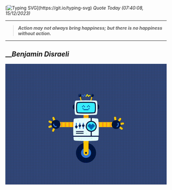 [![Typing SVG](https://readme-typing-svg.herokuapp.com?font=Press+Start+2P&color=C2F784&size=35&width=900&height=100&lines=Hello+World%2C+I'm+Hung+!)](https://git.io/typing-svg) 
_Quote Today (07:40:08, 15/12/2023)_
___
>**_Action may not always bring happiness; but there is no happiness without action._**
___

## __**_Benjamin Disraeli_**

![RobotDance](src/assets/images/robot-dancing-dribble.gif?style=center)
